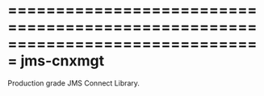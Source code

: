 ===============================================================================
    jms-cnxmgt
===============================================================================

Production grade JMS Connect Library.